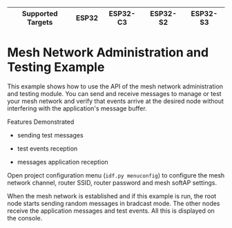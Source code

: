 | Supported Targets | ESP32 | ESP32-C3 | ESP32-S2 | ESP32-S3 |
| ----------------- | ----- | -------- | -------- | -------- |

# Mesh Network Administration and Testing Example

This example shows how to use the API of the mesh network administration and testing module. You can send and receive messages to manage or test your mesh network and verify that events arrive at the desired node without interfering with the application's message buffer.

Features Demonstrated

- sending test messages

- test events reception

- messages application reception


Open project configuration menu (`idf.py menuconfig`) to configure the mesh network channel, router SSID, router password and mesh softAP settings.

When the mesh network is established and if this example is run, the root node starts sending random messages in bradcast mode. The other nodes receive the application messages and test events. All this is displayed on the console. 

